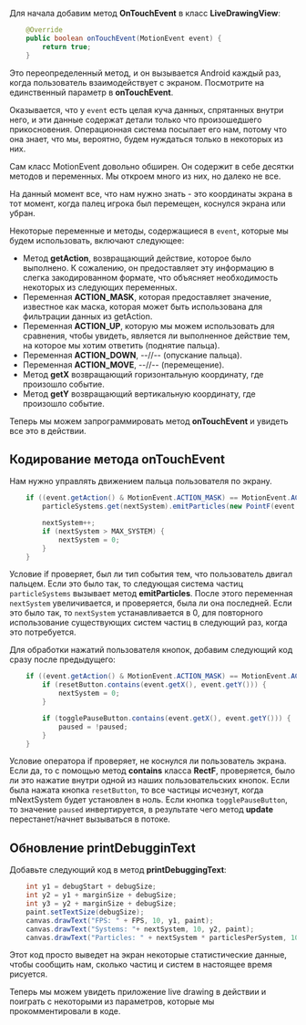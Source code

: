 Для начала добавим метод **OnTouchEvent** в класс **LiveDrawingView**:
```java
    @Override
    public boolean onTouchEvent(MotionEvent event) {
        return true;
    }
```
Это переопределенный метод, и он вызывается Android каждый раз, когда пользователь взаимодействует с экраном. Посмотрите на единственный параметр в **onTouchEvent**.

Оказывается, что у ```event``` есть целая куча данных, спрятанных внутри него, и эти данные содержат детали только что произошедшего прикосновения. Операционная система посылает его нам, потому что она знает, что мы, вероятно, будем нуждаться только в некоторых из них.

Сам класс MotionEvent довольно обширен. Он содержит в себе десятки методов и переменных. Мы откроем много из них, но далеко не все.

На данный момент все, что нам нужно знать - это координаты экрана в тот момент, когда палец игрока был перемещен, коснулся экрана или убран.

Некоторые переменные и методы, содержащиеся в ```event```, которые мы будем использовать, включают следующее:

* Метод **getAction**, возвращающий действие, которое было выполнено. К сожалению, он предоставляет эту информацию в слегка закодированном формате, что объясняет необходимость некоторых из следующих переменных.
* Переменная **ACTION_MASK**, которая предоставляет значение, известное как маска, которая может быть использована для фильтрации данных из getAction.
* Переменная **ACTION_UP**, которую мы можем использовать для сравнения, чтобы увидеть, является ли выполненное действие тем, на которое мы хотим ответить (поднятие пальца).
* Переменная **ACTION_DOWN**, --//-- (опускание пальца).
* Переменная **ACTION_MOVE**, --//-- (перемещение).
* Метод **getX** возвращающий горизонтальную координату, где произошло событие.
* Метод **getY** возвращающий вертикальную координату, где произошло событие.

Теперь мы можем запрограммировать метод **onTouchEvent** и увидеть все это в действии.

## Кодирование метода onTouchEvent
Нам нужно управлять движением пальца пользователя по экрану. 
```java
    if ((event.getAction() & MotionEvent.ACTION_MASK) == MotionEvent.ACTION_MOVE ) {
        particleSystems.get(nextSystem).emitParticles(new PointF(event.getX(), event.getY()));

        nextSystem++;
        if (nextSystem > MAX_SYSTEM) {
            nextSystem = 0;
        }
    }
```
Условие if проверяет, был ли тип события тем, что пользователь двигал пальцем. Если это было так, то следующая система частиц ```particleSystems``` вызывает метод **emitParticles**. После этого переменная ```nextSystem``` увеличивается, и проверяется, была ли она последней. Если это было так, то ```nextSystem``` устанавливается в 0, для повторного использование существующих систем частиц в следующий раз, когда это потребуется.

Для обработки нажатий пользователя кнопок, добавим следующий код сразу после предыдущего:
```java
    if ((event.getAction() & MotionEvent.ACTION_MASK) == MotionEvent.ACTION_DOWN) {
        if (resetButton.contains(event.getX(), event.getY())) {
            nextSystem = 0;
        }

        if (togglePauseButton.contains(event.getX(), event.getY())) {
            paused = !paused;
        }
    }
```
Условие оператора if проверяет, не коснулся ли пользователь экрана. Если да, то с помощью метод **contains** класса **RectF**, проверяется, было ли это нажатие внутри одной из наших пользовательских кнопок. Если была нажата кнопка ```resetButton```, то все частицы исчезнут, когда mNextSystem будет установлен в ноль. Если кнопка ```togglePauseButton```, то значение ```paused``` инвертируется, в результате чего метод **update** перестанет/начнет вызываться в потоке.

## Обновление printDebugginText
Добавьте следующий код в метод **printDebuggingText**:
```java
    int y1 = debugStart + debugSize;
    int y2 = y1 + marginSize + debugSize;
    int y3 = y2 + marginSize + debugSize;
    paint.setTextSize(debugSize);
    canvas.drawText("FPS: " + FPS, 10, y1, paint);
    canvas.drawText("Systems: "+ nextSystem, 10, y2, paint);
    canvas.drawText("Particles: " + nextSystem * particlesPerSystem, 10, y3, paint);
```
Этот код просто выведет на экран некоторые статистические данные, чтобы сообщить нам, сколько частиц и систем в настоящее время рисуется.

Теперь мы можем увидеть приложение live drawing в действии и поиграть с некоторыми из параметров, которые мы прокомментировали в коде.
